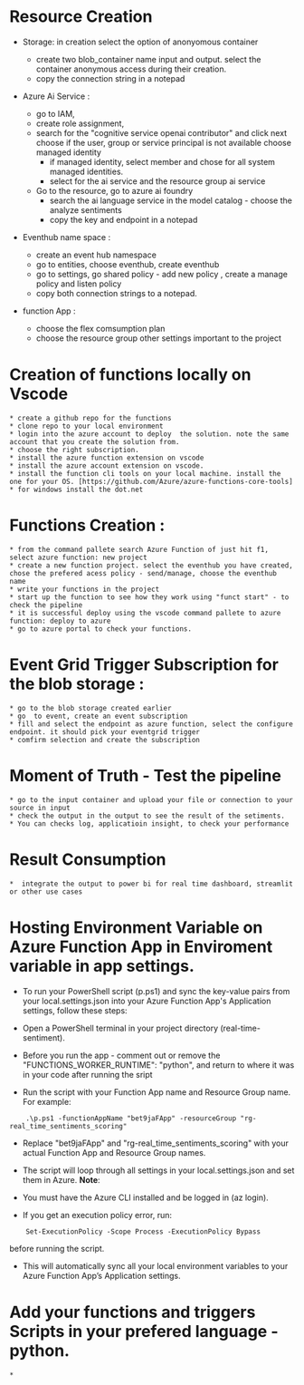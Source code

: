 # Resource Creation
* Storage: in creation select the option of anonyomous container
    * create two blob_container name input and output. select the container anonymous access during their creation.
    * copy the connection string in a notepad
* Azure Ai Service : 
    * go to IAM, 
    * create role assignment, 
    * search for the "cognitive service openai contributor" and click next choose if the user, group or service principal is not available choose managed identity
        * if managed identity, select member and chose for all system managed identities.
        * select for the ai service and the resource group ai service
    * Go to the resource, go to azure ai foundry
        * search the ai language service in the model catalog - choose the analyze sentiments
        * copy the key and endpoint in a notepad
* Eventhub name space :
    * create an event hub namespace
    * go to entities, choose eventhub, create eventhub
    * go to settings, go shared policy - add new policy , create a manage policy and listen policy
    * copy both connection strings to a notepad.

* function App :
    * choose the flex comsumption plan
    * choose the resource group other settings important to the project

# Creation of functions locally on Vscode
    * create a github repo for the functions
    * clone repo to your local environment
    * login into the azure account to deploy  the solution. note the same account that you create the solution from.
    * choose the right subscription.
    * install the azure function extension on vscode
    * install the azure account extension on vscode.
    * install the function cli tools on your local machine. install the one for your OS. [https://github.com/Azure/azure-functions-core-tools]
    * for windows install the dot.net

# Functions Creation :
    * from the command pallete search Azure Function of just hit f1, select azure function: new project
    * create a new function project. select the eventhub you have created, chose the prefered acess policy - send/manage, choose the eventhub name 
    * write your functions in the project
    * start up the function to see how they work using "funct start" - to check the pipeline
    * it is successful deploy using the vscode command pallete to azure function: deploy to azure
    * go to azure portal to check your functions.

# Event Grid Trigger Subscription for the blob storage :
    * go to the blob storage created earlier
    * go  to event, create an event subscription
    * fill and select the endpoint as azure function, select the configure endpoint. it should pick your eventgrid trigger
    * comfirm selection and create the subscription

# Moment of Truth - Test the pipeline
    * go to the input container and upload your file or connection to your source in input
    * check the output in the output to see the result of the setiments.
    * You can checks log, applicatioin insight, to check your performance

# Result Consumption
    *  integrate the output to power bi for real time dashboard, streamlit or other use cases



# Hosting Environment Variable on Azure Function App in Enviroment variable in app settings.

* To run your PowerShell script (p.ps1) and sync the key-value pairs from your local.settings.json into your Azure Function App's Application settings, follow these steps:

* Open a PowerShell terminal in your project directory (real-time-sentiment).

* Before you run the app - comment out or remove the "FUNCTIONS_WORKER_RUNTIME": "python", and return to where it was in your code  after running the sript

* Run the script with your Function App name and Resource Group name. For example:

```
    .\p.ps1 -functionAppName "bet9jaFApp" -resourceGroup "rg-real_time_sentiments_scoring"

```

* Replace "bet9jaFApp" and "rg-real_time_sentiments_scoring" with your actual Function App and Resource Group names.

* The script will loop through all settings in your local.settings.json and set them in Azure.
__Note__:

* You must have the Azure CLI installed and be logged in (az login).
* If you get an execution policy error, run:
```
    Set-ExecutionPolicy -Scope Process -ExecutionPolicy Bypass
```
before running the script.
* This will automatically sync all your local environment variables to your Azure Function App’s Application settings.


# Add your functions and triggers Scripts in your prefered language - python.
    * 